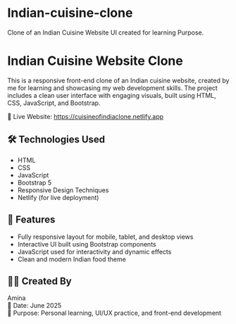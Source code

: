 # Indian-cuisine-clone
Clone of an Indian Cuisine Website UI created for learning Purpose.
# Indian Cuisine Website Clone

This is a responsive front-end clone of an Indian cuisine website, created by me for learning and showcasing my web development skills. The project includes a clean user interface with engaging visuals, built using HTML, CSS, JavaScript, and Bootstrap.

🔗 Live Website: https://cuisineofindiaclone.netlify.app

## 🛠️ Technologies Used
- HTML
- CSS
- JavaScript 
- Bootstrap 5
- Responsive Design Techniques
- Netlify (for live deployment)

## 📱 Features
- Fully responsive layout for mobile, tablet, and desktop views
- Interactive UI built using Bootstrap components
- JavaScript used for interactivity and dynamic effects
- Clean and modern Indian food theme

## 👩‍💻 Created By
Amina  
📆 Date: June 2025  
🎯 Purpose: Personal learning, UI/UX practice, and front-end development

